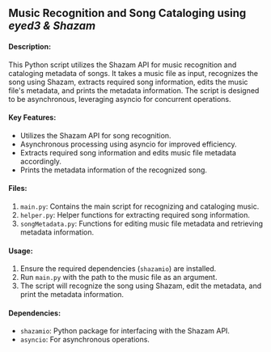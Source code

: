 ## Music Recognition and Song Cataloging using *eyed3 & Shazam*

#### Description:
This Python script utilizes the Shazam API for music recognition and cataloging metadata of songs. It takes a music file as input, recognizes the song using Shazam, extracts required song information, edits the music file's metadata, and prints the metadata information. The script is designed to be asynchronous, leveraging asyncio for concurrent operations.

#### Key Features:
- Utilizes the Shazam API for song recognition.
- Asynchronous processing using asyncio for improved efficiency.
- Extracts required song information and edits music file metadata accordingly.
- Prints the metadata information of the recognized song.

#### Files:
1. `main.py`: Contains the main script for recognizing and cataloging music.
2. `helper.py`: Helper functions for extracting required song information.
3. `songMetadata.py`: Functions for editing music file metadata and retrieving metadata information.

#### Usage:
1. Ensure the required dependencies (`shazamio`) are installed.
2. Run `main.py` with the path to the music file as an argument.
3. The script will recognize the song using Shazam, edit the metadata, and print the metadata information.

#### Dependencies:
- `shazamio`: Python package for interfacing with the Shazam API.
- `asyncio`: For asynchronous operations.
